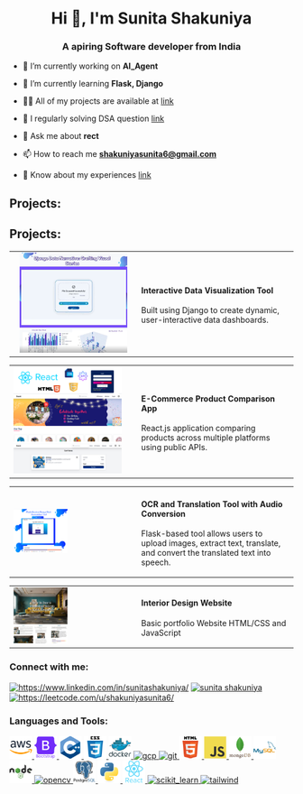 <h1 align="center">Hi 👋, I'm Sunita Shakuniya</h1>
<h3 align="center">A apiring Software developer from India</h3>

- 🔭 I’m currently working on **AI_Agent**

- 🌱 I’m currently learning **Flask, Django**

- 👨‍💻 All of my projects are available at [link](link)

- 📝 I regularly solving DSA question [link](link)

- 💬 Ask me about **rect**

- 📫 How to reach me **shakuniyasunita6@gmail.com**

- 📄 Know about my experiences [link](link)

## Projects:

## Projects:

<div align="center">

  <table width="70%" height = "25%">
  <tr>
    <td width= "45%" height = "50" align="center" >
      <a href="https://github.com/Sunita-Shakuniya/data-prep-visualize" target="_blank">
        <img src="https://github.com/Sunita-Shakuniya/data/blob/main/Screenshot%202024-11-28%20233301.png?raw=true" alt="Visualization Tool" width="90%">
      </a>
    </td>
    <td width= "55%" height = "50" >
      <h4>Interactive Data Visualization Tool</h4>
      <p>Built using Django to create dynamic, user-interactive data dashboards.</p>
    </td>
  </tr>
</table>

<table width="80%">
  <tr>
    <td width= "45%" height = "40">
       <a href="https://github.com/Sunita-Shakuniya/Ecommerce-Application" target="_blank">
    <img src="https://github.com/Sunita-Shakuniya/data/blob/main/Untitled%20design%20(1).png?raw=true" alt="E-Commerce App" width="90%">
  </a>
    </td>
    <td width= "55%" height = "25%">         
  <h4>E-Commerce Product Comparison App</h4>
  <p>React.js application comparing products across multiple platforms using public APIs.</p>
    </td>
  </tr>
</table>

<table width="80%" height = "25%">
  <tr>
    <td width= "45%" height = "40">
       <a href="https://github.com/Sunita-Shakuniya/Extractify_Flask_app" target="_blank">
    <img src="https://github.com/Sunita-Shakuniya/data/blob/main/Screenshot%202024-11-29%20001113.png?raw=true" alt="OCR Tool" width="45%">
  </a>
    </td>
    <td width= "55%" height = "40">         
   <h4>OCR and Translation Tool with Audio Conversion</h4>
  <p>Flask-based tool allows users to upload images, extract text, translate, and convert the translated text into speech.</p>
    </td>
  </tr>
</table>

<table width="80%" height = "25%">
  <tr>
    <td width= "45%" height = "40">
        <a href="https://github.com/Sunita-Shakuniya/DesignSphere" target="_blank">
        <img src="https://github.com/Sunita-Shakuniya/data/blob/main/Screenshot%202024-11-29%20002022.png?raw=true" alt="Interior Design Website" width="45%">
        </a>
    </td>
    <td width= "55%" height = "40">         
    <h4>Interior Design Website</h4>
    <p>Basic portfolio Website HTML/CSS and JavaScript</p>
    </td>
  </tr>
</table>

</div>
<h3 align="left">Connect with me:</h3>
<p align="left">
<a href="https://www.linkedin.com/in/sunitashakuniya/" target="blank"><img align="center" src="https://raw.githubusercontent.com/rahuldkjain/github-profile-readme-generator/master/src/images/icons/Social/linked-in-alt.svg" alt="https://www.linkedin.com/in/sunitashakuniya/" height="30" width="40" /></a>
<a href="https://youtube.com/channel/UC8xG8YzKq4ht-dGU-E_1ZuQ" target="blank"><img align="center" src="https://raw.githubusercontent.com/rahuldkjain/github-profile-readme-generator/master/src/images/icons/Social/youtube.svg" alt="sunita shakuniya" height="30" width="40" /></a>
<a href="https://leetcode.com/u/shakuniyasunita6/" target="blank"><img align="center" src="https://raw.githubusercontent.com/rahuldkjain/github-profile-readme-generator/master/src/images/icons/Social/leet-code.svg" alt="https://leetcode.com/u/shakuniyasunita6/" height="30" width="40" /></a>
</p>

<h3 align="left">Languages and Tools:</h3>
<p align="left"> <a href="https://aws.amazon.com" target="_blank" rel="noreferrer"> <img src="https://raw.githubusercontent.com/devicons/devicon/master/icons/amazonwebservices/amazonwebservices-original-wordmark.svg" alt="aws" width="40" height="40"/> </a> <a href="https://getbootstrap.com" target="_blank" rel="noreferrer"> <img src="https://raw.githubusercontent.com/devicons/devicon/master/icons/bootstrap/bootstrap-plain-wordmark.svg" alt="bootstrap" width="40" height="40"/> </a> <a href="https://www.w3schools.com/cpp/" target="_blank" rel="noreferrer"> <img src="https://raw.githubusercontent.com/devicons/devicon/master/icons/cplusplus/cplusplus-original.svg" alt="cplusplus" width="40" height="40"/> </a> <a href="https://www.w3schools.com/css/" target="_blank" rel="noreferrer"> <img src="https://raw.githubusercontent.com/devicons/devicon/master/icons/css3/css3-original-wordmark.svg" alt="css3" width="40" height="40"/> </a> <a href="https://www.docker.com/" target="_blank" rel="noreferrer"> <img src="https://raw.githubusercontent.com/devicons/devicon/master/icons/docker/docker-original-wordmark.svg" alt="docker" width="40" height="40"/> </a> <a href="https://cloud.google.com" target="_blank" rel="noreferrer"> <img src="https://www.vectorlogo.zone/logos/google_cloud/google_cloud-icon.svg" alt="gcp" width="40" height="40"/> </a> <a href="https://git-scm.com/" target="_blank" rel="noreferrer"> <img src="https://www.vectorlogo.zone/logos/git-scm/git-scm-icon.svg" alt="git" width="40" height="40"/> </a> <a href="https://www.w3.org/html/" target="_blank" rel="noreferrer"> <img src="https://raw.githubusercontent.com/devicons/devicon/master/icons/html5/html5-original-wordmark.svg" alt="html5" width="40" height="40"/> </a> <a href="https://developer.mozilla.org/en-US/docs/Web/JavaScript" target="_blank" rel="noreferrer"> <img src="https://raw.githubusercontent.com/devicons/devicon/master/icons/javascript/javascript-original.svg" alt="javascript" width="40" height="40"/> </a> <a href="https://www.mongodb.com/" target="_blank" rel="noreferrer"> <img src="https://raw.githubusercontent.com/devicons/devicon/master/icons/mongodb/mongodb-original-wordmark.svg" alt="mongodb" width="40" height="40"/> </a> <a href="https://www.mysql.com/" target="_blank" rel="noreferrer"> <img src="https://raw.githubusercontent.com/devicons/devicon/master/icons/mysql/mysql-original-wordmark.svg" alt="mysql" width="40" height="40"/> </a> <a href="https://nodejs.org" target="_blank" rel="noreferrer"> <img src="https://raw.githubusercontent.com/devicons/devicon/master/icons/nodejs/nodejs-original-wordmark.svg" alt="nodejs" width="40" height="40"/> </a> <a href="https://opencv.org/" target="_blank" rel="noreferrer"> <img src="https://www.vectorlogo.zone/logos/opencv/opencv-icon.svg" alt="opencv" width="40" height="40"/> </a> <a href="https://www.postgresql.org" target="_blank" rel="noreferrer"> <img src="https://raw.githubusercontent.com/devicons/devicon/master/icons/postgresql/postgresql-original-wordmark.svg" alt="postgresql" width="40" height="40"/> </a> <a href="https://www.python.org" target="_blank" rel="noreferrer"> <img src="https://raw.githubusercontent.com/devicons/devicon/master/icons/python/python-original.svg" alt="python" width="40" height="40"/> </a> <a href="https://reactjs.org/" target="_blank" rel="noreferrer"> <img src="https://raw.githubusercontent.com/devicons/devicon/master/icons/react/react-original-wordmark.svg" alt="react" width="40" height="40"/> </a> <a href="https://scikit-learn.org/" target="_blank" rel="noreferrer"> <img src="https://upload.wikimedia.org/wikipedia/commons/0/05/Scikit_learn_logo_small.svg" alt="scikit_learn" width="40" height="40"/> </a> <a href="https://tailwindcss.com/" target="_blank" rel="noreferrer"> <img src="https://www.vectorlogo.zone/logos/tailwindcss/tailwindcss-icon.svg" alt="tailwind" width="40" height="40"/> </a> </p>
